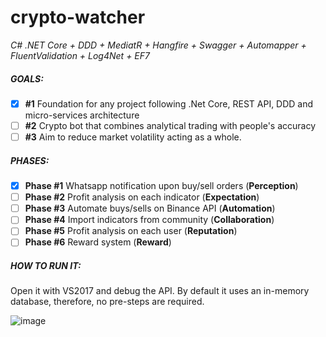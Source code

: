 # crypto-watcher
_C# .NET Core + DDD + MediatR + Hangfire + Swagger + Automapper + FluentValidation + Log4Net + EF7_

##### GOALS:
- [x] **#1** Foundation for any project following .Net Core, REST API, DDD and micro-services architecture  
- [ ] **#2** Crypto bot that combines analytical trading with people's accuracy 
- [ ] **#3** Aim to reduce market volatility acting as a whole.

##### PHASES:
- [x]  **Phase #1** Whatsapp notification upon buy/sell orders (**Perception**)  
- [ ]  **Phase #2** Profit analysis on each indicator (**Expectation**)  
- [ ]  **Phase #3** Automate buys/sells on Binance API (**Automation**)  
- [ ]  **Phase #4** Import indicators from community (**Collaboration**)  
- [ ]  **Phase #5** Profit analysis on each user (**Reputation**)  
- [ ]  **Phase #6** Reward system (**Reward**)

##### HOW TO RUN IT:
Open it with VS2017 and debug the API. By default it uses an in-memory database, therefore, no pre-steps are required.

![image](https://user-images.githubusercontent.com/1844530/49256679-328eca80-f406-11e8-9e74-26ee9c9b55a6.png)




